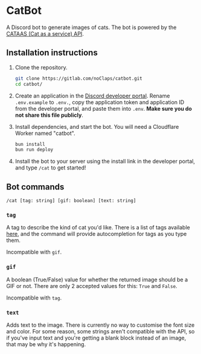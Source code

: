 # CatBot

A Discord bot to generate images of cats. The bot is powered by the [CATAAS (Cat as a service) API](https://cataas.com).

## Installation instructions

1. Clone the repository.

   ```sh
   git clone https://gitlab.com/noClaps/catbot.git
   cd catbot/
   ```

2. Create an application in the [Discord developer portal](https://discord.com/developers/applications). Rename `.env.example` to `.env.`, copy the application token and application ID from the developer portal, and paste them into `.env`. **Make sure you do not share this file publicly**.

3. Install dependencies, and start the bot. You will need a Cloudflare Worker named "catbot".

   ```sh
   bun install
   bun run deploy
   ```

4. Install the bot to your server using the install link in the developer portal, and type `/cat` to get started!

## Bot commands

```
/cat [tag: string] [gif: boolean] [text: string]
```

### `tag`

A tag to describe the kind of cat you'd like. There is a list of tags available [here](https://cataas.com/api/tags), and the command will provide autocompletion for tags as you type them.

Incompatible with `gif`.

### `gif`

A boolean (True/False) value for whether the returned image should be a GIF or not. There are only 2 accepted values for this: `True` and `False`.

Incompatible with `tag`.

### `text`

Adds text to the image. There is currently no way to customise the font size and color. For some reason, some strings aren't compatible with the API, so if you've input text and you're getting a blank block instead of an image, that may be why it's happening.
